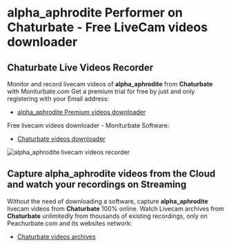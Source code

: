 # alpha_aphrodite Performer on Chaturbate - Free LiveCam videos downloader

## Chaturbate Live Videos Recorder

Monitor and record livecam videos of **alpha_aphrodite** from **Chaturbate** with Moniturbate.com
Get a premium trial for free by just and only registering with your Email address:
* [alpha_aphrodite Premium videos downloader](https://moniturbate.com/request-demo-licence-key.html)

Free livecam videos downloader - Moniturbate Software:
* [Chaturbate videos downloader](https://moniturbate.com/moniturbate-download-software.html)

![alpha_aphrodite livecam videos recorder](https://peachurnet.com/templates/moniturbate-software.png)


## Capture alpha_aphrodite videos from the Cloud and watch your recordings on Streaming

Without the need of downloading a software, capture **alpha_aphrodite** livecam videos from **Chaturbate** 100% online.
Watch Livecam archives from **Chaturbate** unlimitedly from thousands of existing recordings, only on Peachurbate.com and its websites network:
* [Chaturbate videos archives](https://peachurnet.com/)